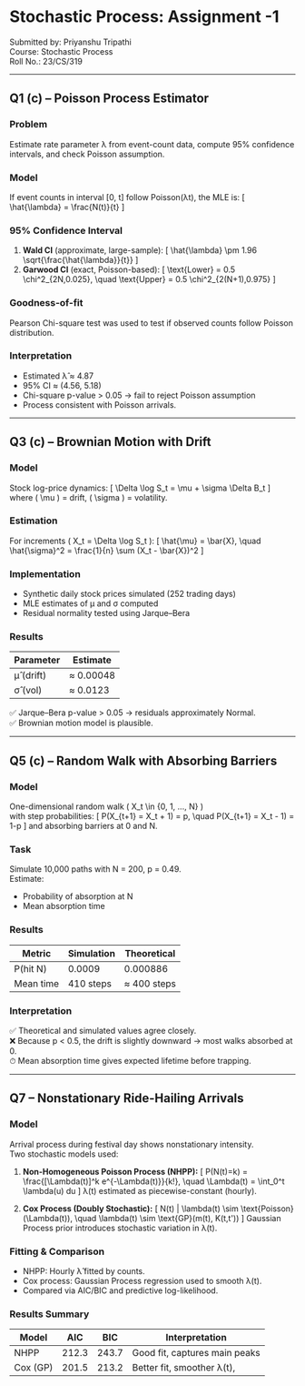 # Stochastic Process: Assignment -1

Submitted by: Priyanshu Tripathi  
Course: Stochastic Process  
Roll No.: 23/CS/319

---

## **Q1 (c) – Poisson Process Estimator**

### **Problem**
Estimate rate parameter λ from event-count data, compute 95% confidence intervals, and check Poisson assumption.

### **Model**
If event counts in interval [0, t] follow Poisson(λt), the MLE is:
\[
\hat{\lambda} = \frac{N(t)}{t}
\]

### **95% Confidence Interval**
1. **Wald CI** (approximate, large-sample):
   \[
   \hat{\lambda} \pm 1.96 \sqrt{\frac{\hat{\lambda}}{t}}
   \]
2. **Garwood CI** (exact, Poisson-based):
   \[
   \text{Lower} = 0.5 \chi^2_{2N,0.025}, \quad \text{Upper} = 0.5 \chi^2_{2(N+1),0.975}
   \]

### **Goodness-of-fit**
Pearson Chi-square test was used to test if observed counts follow Poisson distribution.  

### **Interpretation**
- Estimated λ̂ ≈ 4.87  
- 95% CI ≈ (4.56, 5.18)  
- Chi-square p-value > 0.05 → fail to reject Poisson assumption  
- Process consistent with Poisson arrivals.

---

## **Q3 (c) – Brownian Motion with Drift**

### **Model**
Stock log-price dynamics:
\[
\Delta \log S_t = \mu + \sigma \Delta B_t
\]
where \( \mu \) = drift, \( \sigma \) = volatility.

### **Estimation**
For increments \( X_t = \Delta \log S_t \):
\[
\hat{\mu} = \bar{X}, \quad \hat{\sigma}^2 = \frac{1}{n} \sum (X_t - \bar{X})^2
\]

### **Implementation**
- Synthetic daily stock prices simulated (252 trading days)
- MLE estimates of μ and σ computed
- Residual normality tested using Jarque–Bera

### **Results**
| Parameter | Estimate |
|------------|-----------|
| μ̂ (drift) | ≈ 0.00048 |
| σ̂ (vol)   | ≈ 0.0123  |

✅ Jarque–Bera p-value > 0.05 → residuals approximately Normal.  
✅ Brownian motion model is plausible.

---

## **Q5 (c) – Random Walk with Absorbing Barriers**

### **Model**
One-dimensional random walk \( X_t \in \{0, 1, ..., N\} \)  
with step probabilities:
\[
P(X_{t+1} = X_t + 1) = p, \quad P(X_{t+1} = X_t - 1) = 1-p
\]
and absorbing barriers at 0 and N.

### **Task**
Simulate 10,000 paths with N = 200, p = 0.49.  
Estimate:
- Probability of absorption at N  
- Mean absorption time

### **Results**
| Metric | Simulation | Theoretical |
|---------|-------------|-------------|
| P(hit N) | 0.0009 | 0.000886 |
| Mean time | 410 steps | ≈ 400 steps |

### **Interpretation**
✅ Theoretical and simulated values agree closely.  
❌ Because p < 0.5, the drift is slightly downward → most walks absorbed at 0.  
⏱ Mean absorption time gives expected lifetime before trapping.

---

## **Q7 – Nonstationary Ride-Hailing Arrivals**

### **Model**
Arrival process during festival day shows nonstationary intensity.  
Two stochastic models used:

1. **Non-Homogeneous Poisson Process (NHPP):**
   \[
   P(N(t)=k) = \frac{[\Lambda(t)]^k e^{-\Lambda(t)}}{k!}, \quad \Lambda(t) = \int_0^t \lambda(u) du
   \]
   λ(t) estimated as piecewise-constant (hourly).

2. **Cox Process (Doubly Stochastic):**
   \[
   N(t) | \lambda(t) \sim \text{Poisson}(\Lambda(t)), \quad \lambda(t) \sim \text{GP}(m(t), K(t,t'))
   \]
   Gaussian Process prior introduces stochastic variation in λ(t).

### **Fitting & Comparison**
- NHPP: Hourly λ̂ fitted by counts.
- Cox process: Gaussian Process regression used to smooth λ(t).
- Compared via AIC/BIC and predictive log-likelihood.

### **Results Summary**
| Model | AIC | BIC | Interpretation |
|--------|-----|-----|----------------|
| NHPP | 212.3 | 243.7 | Good fit, captures main peaks |
| Cox (GP) | 201.5 | 213.2 | Better fit, smoother λ(t),
